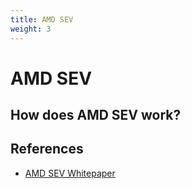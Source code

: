 ```yaml
---
title: AMD SEV
weight: 3
---
```

# AMD SEV

## How does AMD SEV work?

## References
- [AMD SEV Whitepaper](https://www.amd.com/content/dam/amd/en/documents/epyc-business-docs/white-papers/memory-encryption-white-paper.pdf)